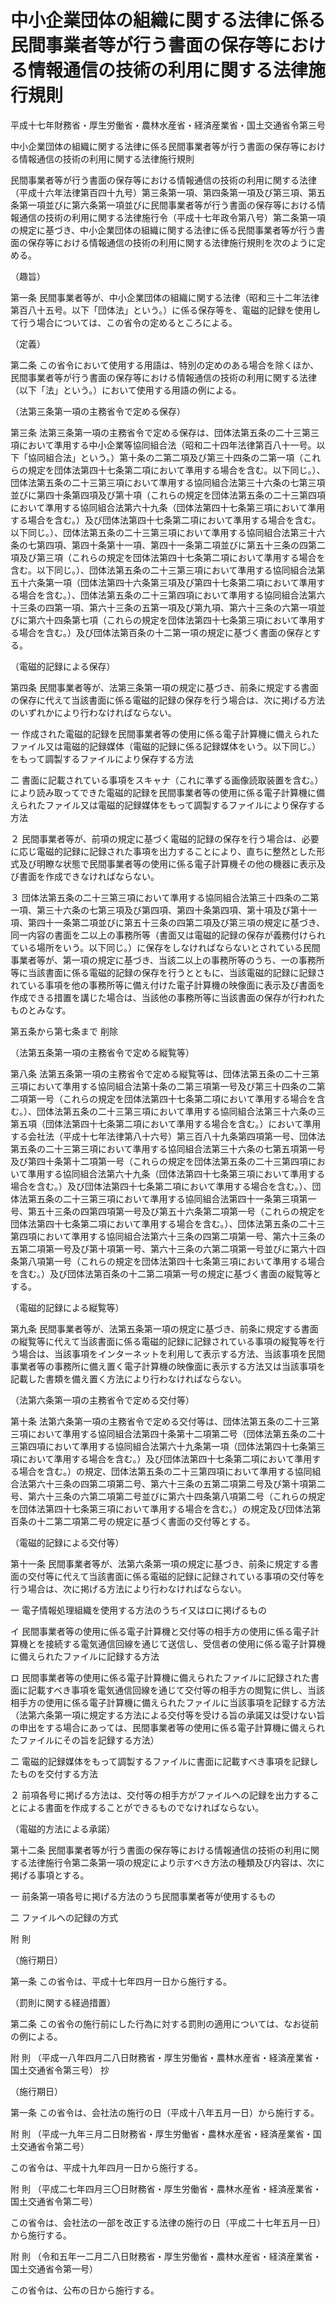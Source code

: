 # 中小企業団体の組織に関する法律に係る民間事業者等が行う書面の保存等における情報通信の技術の利用に関する法律施行規則

平成十七年財務省・厚生労働省・農林水産省・経済産業省・国土交通省令第三号

中小企業団体の組織に関する法律に係る民間事業者等が行う書面の保存等における情報通信の技術の利用に関する法律施行規則

民間事業者等が行う書面の保存等における情報通信の技術の利用に関する法律（平成十六年法律第百四十九号）第三条第一項、第四条第一項及び第三項、第五条第一項並びに第六条第一項並びに民間事業者等が行う書面の保存等における情報通信の技術の利用に関する法律施行令（平成十七年政令第八号）第二条第一項の規定に基づき、中小企業団体の組織に関する法律に係る民間事業者等が行う書面の保存等における情報通信の技術の利用に関する法律施行規則を次のように定める。

（趣旨）

第一条 民間事業者等が、中小企業団体の組織に関する法律（昭和三十二年法律第百八十五号。以下「団体法」という。）に係る保存等を、電磁的記録を使用して行う場合については、この省令の定めるところによる。

（定義）

第二条 この省令において使用する用語は、特別の定めのある場合を除くほか、民間事業者等が行う書面の保存等における情報通信の技術の利用に関する法律（以下「法」という。）において使用する用語の例による。

（法第三条第一項の主務省令で定める保存）

第三条 法第三条第一項の主務省令で定める保存は、団体法第五条の二十三第三項において準用する中小企業等協同組合法（昭和二十四年法律第百八十一号。以下「協同組合法」という。）第十条の二第二項及び第三十四条の二第一項（これらの規定を団体法第四十七条第二項において準用する場合を含む。以下同じ。）、団体法第五条の二十三第三項において準用する協同組合法第三十六条の七第三項並びに第四十条第四項及び第十項（これらの規定を団体法第五条の二十三第四項において準用する協同組合法第六十九条（団体法第四十七条第三項において準用する場合を含む。）及び団体法第四十七条第二項において準用する場合を含む。以下同じ。）、団体法第五条の二十三第三項において準用する協同組合法第三十六条の七第四項、第四十条第十一項、第四十一条第二項並びに第五十三条の四第二項及び第三項（これらの規定を団体法第四十七条第二項において準用する場合を含む。以下同じ。）、団体法第五条の二十三第三項において準用する協同組合法第五十六条第一項（団体法第四十六条第三項及び第四十七条第二項において準用する場合を含む。）、団体法第五条の二十三第四項において準用する協同組合法第六十三条の四第一項、第六十三条の五第一項及び第九項、第六十三条の六第一項並びに第六十四条第七項（これらの規定を団体法第四十七条第三項において準用する場合を含む。）及び団体法第百条の十二第一項の規定に基づく書面の保存とする。

（電磁的記録による保存）

第四条 民間事業者等が、法第三条第一項の規定に基づき、前条に規定する書面の保存に代えて当該書面に係る電磁的記録の保存を行う場合は、次に掲げる方法のいずれかにより行わなければならない。

一 作成された電磁的記録を民間事業者等の使用に係る電子計算機に備えられたファイル又は電磁的記録媒体（電磁的記録に係る記録媒体をいう。以下同じ。）をもって調製するファイルにより保存する方法

二 書面に記載されている事項をスキャナ（これに準ずる画像読取装置を含む。）により読み取ってできた電磁的記録を民間事業者等の使用に係る電子計算機に備えられたファイル又は電磁的記録媒体をもって調製するファイルにより保存する方法

２ 民間事業者等が、前項の規定に基づく電磁的記録の保存を行う場合は、必要に応じ電磁的記録に記録された事項を出力することにより、直ちに整然とした形式及び明瞭な状態で民間事業者等の使用に係る電子計算機その他の機器に表示及び書面を作成できなければならない。

３ 団体法第五条の二十三第三項において準用する協同組合法第三十四条の二第一項、第三十六条の七第三項及び第四項、第四十条第四項、第十項及び第十一項、第四十一条第二項並びに第五十三条の四第二項及び第三項の規定に基づき、同一内容の書面を二以上の事務所等（書面又は電磁的記録の保存が義務付けられている場所をいう。以下同じ。）に保存をしなければならないとされている民間事業者等が、第一項の規定に基づき、当該二以上の事務所等のうち、一の事務所等に当該書面に係る電磁的記録の保存を行うとともに、当該電磁的記録に記録されている事項を他の事務所等に備え付けた電子計算機の映像面に表示及び書面を作成できる措置を講じた場合は、当該他の事務所等に当該書面の保存が行われたものとみなす。

第五条から第七条まで 削除

（法第五条第一項の主務省令で定める縦覧等）

第八条 法第五条第一項の主務省令で定める縦覧等は、団体法第五条の二十三第三項において準用する協同組合法第十条の二第三項第一号及び第三十四条の二第二項第一号（これらの規定を団体法第四十七条第二項において準用する場合を含む。）、団体法第五条の二十三第三項において準用する協同組合法第三十六条の三第五項（団体法第四十七条第二項において準用する場合を含む。）において準用する会社法（平成十七年法律第八十六号）第三百八十九条第四項第一号、団体法第五条の二十三第三項において準用する協同組合法第三十六条の七第五項第一号及び第四十条第十二項第一号（これらの規定を団体法第五条の二十三第四項において準用する協同組合法第六十九条（団体法第四十七条第三項において準用する場合を含む。）及び団体法第四十七条第二項において準用する場合を含む。）、団体法第五条の二十三第三項において準用する協同組合法第四十一条第三項第一号、第五十三条の四第四項第一号及び第五十六条第二項第一号（これらの規定を団体法第四十七条第二項において準用する場合を含む。）、団体法第五条の二十三第四項において準用する協同組合法第六十三条の四第二項第一号、第六十三条の五第二項第一号及び第十項第一号、第六十三条の六第二項第一号並びに第六十四条第八項第一号（これらの規定を団体法第四十七条第三項において準用する場合を含む。）及び団体法第百条の十二第二項第一号の規定に基づく書面の縦覧等とする。

（電磁的記録による縦覧等）

第九条 民間事業者等が、法第五条第一項の規定に基づき、前条に規定する書面の縦覧等に代えて当該書面に係る電磁的記録に記録されている事項の縦覧等を行う場合は、当該事項をインターネットを利用して表示する方法、当該事項を民間事業者等の事務所に備え置く電子計算機の映像面に表示する方法又は当該事項を記載した書類を備え置く方法により行わなければならない。

（法第六条第一項の主務省令で定める交付等）

第十条 法第六条第一項の主務省令で定める交付等は、団体法第五条の二十三第三項において準用する協同組合法第四十条第十二項第二号（団体法第五条の二十三第四項において準用する協同組合法第六十九条第一項（団体法第四十七条第三項において準用する場合を含む。）及び団体法第四十七条第二項において準用する場合を含む。）の規定、団体法第五条の二十三第四項において準用する協同組合法第六十三条の四第二項第二号、第六十三条の五第二項第二号及び第十項第二号、第六十三条の六第二項第二号並びに第六十四条第八項第二号（これらの規定を団体法第四十七条第三項において準用する場合を含む。）の規定及び団体法第百条の十二第二項第二号の規定に基づく書面の交付等とする。

（電磁的記録による交付等）

第十一条 民間事業者等が、法第六条第一項の規定に基づき、前条に規定する書面の交付等に代えて当該書面に係る電磁的記録に記録されている事項の交付等を行う場合は、次に掲げる方法により行わなければならない。

一 電子情報処理組織を使用する方法のうちイ又はロに掲げるもの

イ 民間事業者等の使用に係る電子計算機と交付等の相手方の使用に係る電子計算機とを接続する電気通信回線を通じて送信し、受信者の使用に係る電子計算機に備えられたファイルに記録する方法

ロ 民間事業者等の使用に係る電子計算機に備えられたファイルに記録された書面に記載すべき事項を電気通信回線を通じて交付等の相手方の閲覧に供し、当該相手方の使用に係る電子計算機に備えられたファイルに当該事項を記録する方法（法第六条第一項に規定する方法による交付等を受ける旨の承諾又は受けない旨の申出をする場合にあっては、民間事業者等の使用に係る電子計算機に備えられたファイルにその旨を記録する方法）

二 電磁的記録媒体をもって調製するファイルに書面に記載すべき事項を記録したものを交付する方法

２ 前項各号に掲げる方法は、交付等の相手方がファイルへの記録を出力することによる書面を作成することができるものでなければならない。

（電磁的方法による承諾）

第十二条 民間事業者等が行う書面の保存等における情報通信の技術の利用に関する法律施行令第二条第一項の規定により示すべき方法の種類及び内容は、次に掲げる事項とする。

一 前条第一項各号に掲げる方法のうち民間事業者等が使用するもの

二 ファイルへの記録の方式

附 則

（施行期日）

第一条 この省令は、平成十七年四月一日から施行する。

（罰則に関する経過措置）

第二条 この省令の施行前にした行為に対する罰則の適用については、なお従前の例による。

附 則 （平成一八年四月二八日財務省・厚生労働省・農林水産省・経済産業省・国土交通省令第三号） 抄

（施行期日）

第一条 この省令は、会社法の施行の日（平成十八年五月一日）から施行する。

附 則 （平成一九年三月二日財務省・厚生労働省・農林水産省・経済産業省・国土交通省令第二号）

この省令は、平成十九年四月一日から施行する。

附 則 （平成二七年四月三〇日財務省・厚生労働省・農林水産省・経済産業省・国土交通省令第二号）

この省令は、会社法の一部を改正する法律の施行の日（平成二十七年五月一日）から施行する。

附 則 （令和五年一二月二八日財務省・厚生労働省・農林水産省・経済産業省・国土交通省令第一号）

この省令は、公布の日から施行する。
